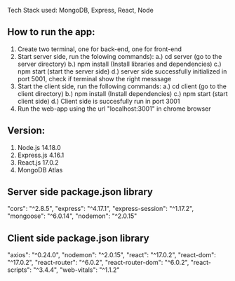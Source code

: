 Tech Stack used:
MongoDB, Express, React, Node


How to run the app:
------
1. Create two terminal, one for back-end, one for front-end
2. Start server side, run the folowing commands):
   a.) cd server (go to the server directory)
   b.) npm install (Install libraries and dependencies)
   c.) npm start (start the server side)
   d.) server side successfully initialized in port 5001, check if terminal show the right messsage
3. Start the client side, run the following commands:
   a.) cd client (go to the client directory)
   b.) npm install (Install dependencies)
   c.) npm start (start client side)
   d.) Client side is succesfully run in port 3001
4. Run the web-app using the url "localhost:3001" in chrome browser


Version:
-----
1. Node.js 	14.18.0
2. Express.js 	4.16.1
3. React.js 	17.0.2
4. MongoDB	Atlas 

Server side package.json library
-----
"cors": "^2.8.5",
"express": "^4.17.1",
"express-session": "^1.17.2",
"mongoose": "^6.0.14",
"nodemon": "^2.0.15"

Client side package.json library
-----
"axios": "^0.24.0",
"nodemon": "^2.0.15",
"react": "^17.0.2",
"react-dom": "^17.0.2",
"react-router": "^6.0.2",
"react-router-dom": "^6.0.2",
"react-scripts": "^3.4.4",
"web-vitals": "^1.1.2"


